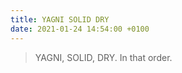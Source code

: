 ```yaml
---
title: YAGNI SOLID DRY
date: 2021-01-24 14:54:00 +0100
---
```




> YAGNI, SOLID, DRY. In that order.